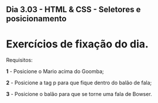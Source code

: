 ## Dia 3.03 - HTML & CSS - Seletores e posicionamento

# Exercícios de fixação do dia.

Requisitos:

**1** - Posicione o Mario acima do Goomba;

**2** - Posicione a tag p para que fique dentro do balão de fala;

**3** - Posicione o balão para que se torne uma fala de Bowser.
